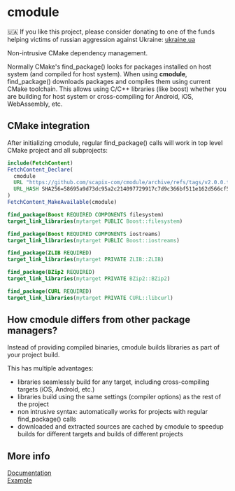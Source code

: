 ﻿# cmodule

🇺🇦 If you like this project, please consider donating to one of the funds helping victims of russian aggression against Ukraine: [ukraine.ua](https://war.ukraine.ua/donate/)

Non-intrusive CMake dependency management.

Normally CMake's find_package() looks for packages installed on host system (and compiled for host system).
When using **cmodule**, find_package() downloads packages and compiles them using current CMake toolchain.
This allows using C/C++ libraries (like boost) whether you are building for host system or cross-compiling for Android, iOS, WebAssembly, etc.

## CMake integration

After initializing cmodule, regular find_package() calls will work in top level CMake project and all subprojects:

```cmake
include(FetchContent)
FetchContent_Declare(
  cmodule
  URL "https://github.com/scapix-com/cmodule/archive/refs/tags/v2.0.0.tar.gz"
  URL_HASH SHA256=58695a9d73dc95a2c214097729917c7d9c366bf511e162d566cf55dd2b9cd7be
)
FetchContent_MakeAvailable(cmodule)

find_package(Boost REQUIRED COMPONENTS filesystem)
target_link_libraries(mytarget PUBLIC Boost::filesystem)

find_package(Boost REQUIRED COMPONENTS iostreams)
target_link_libraries(mytarget PUBLIC Boost::iostreams)

find_package(ZLIB REQUIRED)
target_link_libraries(mytarget PRIVATE ZLIB::ZLIB)

find_package(BZip2 REQUIRED)
target_link_libraries(mytarget PRIVATE BZip2::BZip2)

find_package(CURL REQUIRED)
target_link_libraries(mytarget PRIVATE CURL::libcurl)
```

## How cmodule differs from other package managers?

Instead of providing compiled binaries, cmodule builds libraries as part of your project build.

This has multiple advantages:

- libraries seamlessly build for any target, including cross-compiling targets (iOS, Android, etc.)
- libraries build using the same settings (compiler options) as the rest of the project
- non intrusive syntax: automatically works for projects with regular find_package() calls
- downloaded and extracted sources are cached by cmodule to speedup builds for different targets and builds of different projects

## More info

[Documentation](https://www.scapix.com/cmodule)\
[Example](https://github.com/scapix-com/cmodule_test)
